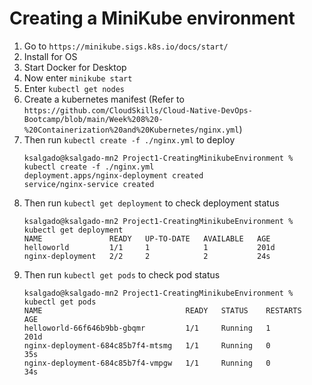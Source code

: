 # Creating a MiniKube environment

1. Go to `https://minikube.sigs.k8s.io/docs/start/`
2. Install for OS
3. Start Docker for Desktop
4. Now enter `minikube start`
5. Enter `kubectl get nodes`
6. Create a kubernetes manifest (Refer to `https://github.com/CloudSkills/Cloud-Native-DevOps-Bootcamp/blob/main/Week%208%20-%20Containerization%20and%20Kubernetes/nginx.yml`)
7. Then run `kubectl create -f ./nginx.yml` to deploy
    ```
    ksalgado@ksalgado-mn2 Project1-CreatingMinikubeEnvironment % kubectl create -f ./nginx.yml
    deployment.apps/nginx-deployment created
    service/nginx-service created
    ```
8. Then run `kubectl get deployment` to check deployment status
    ```
    ksalgado@ksalgado-mn2 Project1-CreatingMinikubeEnvironment % kubectl get deployment
    NAME               READY   UP-TO-DATE   AVAILABLE   AGE
    helloworld         1/1     1            1           201d
    nginx-deployment   2/2     2            2           24s
    ```
9. Then run `kubectl get pods` to check pod status
    ```
    ksalgado@ksalgado-mn2 Project1-CreatingMinikubeEnvironment % kubectl get pods
    NAME                                READY   STATUS    RESTARTS   AGE
    helloworld-66f646b9bb-gbqmr         1/1     Running   1          201d
    nginx-deployment-684c85b7f4-mtsmg   1/1     Running   0          35s
    nginx-deployment-684c85b7f4-vmpgw   1/1     Running   0          34s
    ```

